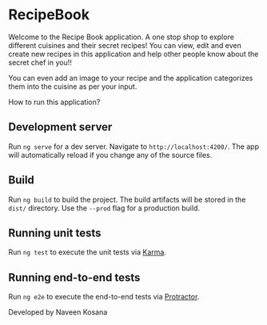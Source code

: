 # RecipeBook

Welcome to the Recipe Book application. A one stop shop to explore different cuisines and their secret recipes! You can view, edit and even create new recipes in this application and help other people know about the secret chef in you!!

You can even add an image to your recipe and the application categorizes them into the cuisine as per your input.

How to run this application?
## Development server

Run `ng serve` for a dev server. Navigate to `http://localhost:4200/`. The app will automatically reload if you change any of the source files.

## Build

Run `ng build` to build the project. The build artifacts will be stored in the `dist/` directory. Use the `--prod` flag for a production build.

## Running unit tests

Run `ng test` to execute the unit tests via [Karma](https://karma-runner.github.io).

## Running end-to-end tests

Run `ng e2e` to execute the end-to-end tests via [Protractor](http://www.protractortest.org/).

Developed by
Naveen Kosana
